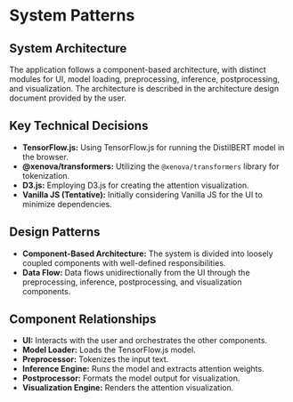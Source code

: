 # System Patterns

## System Architecture
The application follows a component-based architecture, with distinct modules for UI, model loading, preprocessing, inference, postprocessing, and visualization. The architecture is described in the architecture design document provided by the user.

## Key Technical Decisions
- **TensorFlow.js:** Using TensorFlow.js for running the DistilBERT model in the browser.
- **@xenova/transformers:** Utilizing the `@xenova/transformers` library for tokenization.
- **D3.js:** Employing D3.js for creating the attention visualization.
- **Vanilla JS (Tentative):** Initially considering Vanilla JS for the UI to minimize dependencies.

## Design Patterns
- **Component-Based Architecture:** The system is divided into loosely coupled components with well-defined responsibilities.
- **Data Flow:** Data flows unidirectionally from the UI through the preprocessing, inference, postprocessing, and visualization components.

## Component Relationships
- **UI:** Interacts with the user and orchestrates the other components.
- **Model Loader:** Loads the TensorFlow.js model.
- **Preprocessor:** Tokenizes the input text.
- **Inference Engine:** Runs the model and extracts attention weights.
- **Postprocessor:** Formats the model output for visualization.
- **Visualization Engine:** Renders the attention visualization.
